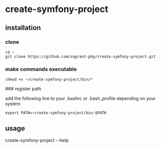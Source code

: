 # create-symfony-project

## installation

### clone

```{.sh}
cd ~
git clone https://github.com/vagrant-php/create-symfony-project.git
```

### make commands executable

```{.sh}
chmod +x ~/create-symfony-project/bin/*
```

### register path

add the following line to your .bashrc or .bash_profile depending on your system

```{.sh}
export PATH=~create-symfony-project/bin:$PATH
```

## usage

create-symfony-project --help
